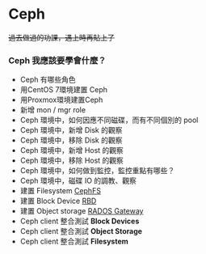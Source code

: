 # Ceph

~~過去做過的功課，遇上時再貼上了~~

### Ceph 我應該要學會什麼？

* Ceph 有哪些角色
* 用CentOS 7環境建置 Ceph
* 用Proxmox環境建置Ceph
* 新增 mon / mgr role
* Ceph 環境中，如何因應不同磁碟，而有不同個別的 pool
* Ceph 環境中，新增 Disk 的觀察
* Ceph 環境中，移除 Disk 的觀察
* Ceph 環境中，新增 Host 的觀察
* Ceph 環境中，移除 Host 的觀察
* Ceph 環境中，如何做到監控，監控重點有哪些？
* Ceph 環境中，磁碟 IO 的調教、觀察
* 建置 Filesystem [CephFS](http://docs.ceph.org.cn/start/quick-cephfs/)
* 建置 Block Device [RBD](http://docs.ceph.org.cn/start/quick-rbd/)
* 建置 Object storage [RADOS Gateway](http://docs.ceph.org.cn/start/quick-rgw/)
* Ceph client 整合測試 **Block Devices**
* Ceph client 整合測試 **Object Storage**
* Ceph client 整合測試 **Filesystem**



